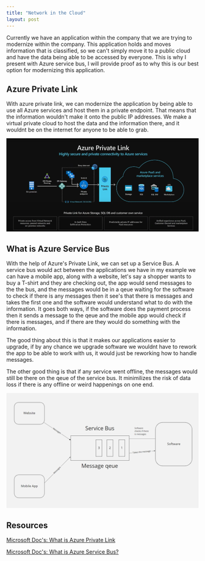 ```yaml
---
title: "Network in the Cloud"
layout: post
---
```


Currently we have an application within the company that we are trying to modernize within the company. This application holds and moves information that is classified, so we can't simply move it to a public cloud and have the data being able to be accessed by everyone. This is why I present with Azure service bus, I will provide proof as to why this is our best option for modernizing this application.


## Azure Private Link

With azure private link, we can modernize the application by being able to use all Azure services and host them in a private endpoint. That means that the information wouldn't make it onto the public IP addresses. We make a virtual private cloud to host the data and the information there, and it wouldnt be on the internet for anyone to be able to grab.

![Azure's private link](/assets/Images/Blog7/AzurePrivateLink.png)

## What is Azure Service Bus

With the help of Azure's Private Link, we can set up a Service Bus. A service bus would act between the applications we have in my example we can have a mobile app, along with a website, let's say a shopper wants to buy a T-shirt and they are checking out, the app would send messages to the the bus, and the messages would be in a qeue waiting for the software to check if there is any messages then it see's that there is messages and takes the first one and the software would understand what to do with the information. It goes both ways, if the software does the payment process then it sends a message to the qeue and the mobile app would check if there is messages, and if there are they would do something with the information.

The good thing about this is that it makes our applications easier to upgrade, if by any chance we upgrade software we wouldnt have to rework the app to be able to work with us, it would just be reworking how to handle messages. 

The other good thing is that if any service went offline, the messages would still be there on the qeue of the service bus. It minimilizes the risk of data loss if there is any offline or weird happenings on one end. 

![Service Bus](/assets/Images/Blog7/ServiceBus.png)

## Resources

[Microsoft Doc's: What is Azure Private Link](https://docs.microsoft.com/en-us/azure/private-link/private-link-overview)

[Microsoft Doc's: What is Azure Service Bus?](https://docs.microsoft.com/en-us/azure/service-bus-messaging/service-bus-messaging-overview)